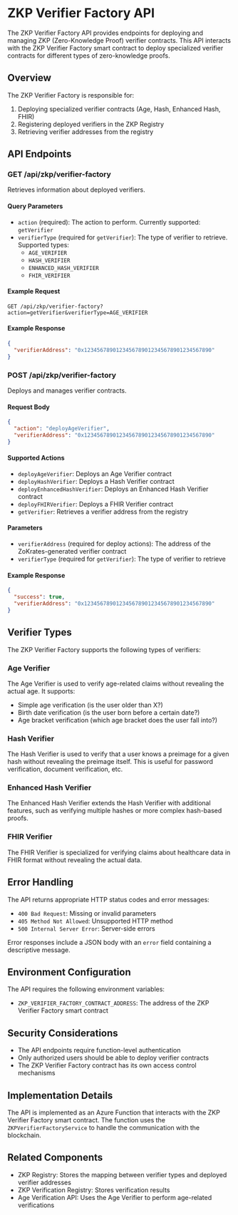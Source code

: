 # ZKP Verifier Factory API

The ZKP Verifier Factory API provides endpoints for deploying and managing ZKP (Zero-Knowledge Proof) verifier contracts. This API interacts with the ZKP Verifier Factory smart contract to deploy specialized verifier contracts for different types of zero-knowledge proofs.

## Overview

The ZKP Verifier Factory is responsible for:

1. Deploying specialized verifier contracts (Age, Hash, Enhanced Hash, FHIR)
2. Registering deployed verifiers in the ZKP Registry
3. Retrieving verifier addresses from the registry

## API Endpoints

### GET /api/zkp/verifier-factory

Retrieves information about deployed verifiers.

#### Query Parameters

- `action` (required): The action to perform. Currently supported: `getVerifier`
- `verifierType` (required for `getVerifier`): The type of verifier to retrieve. Supported types:
  - `AGE_VERIFIER`
  - `HASH_VERIFIER`
  - `ENHANCED_HASH_VERIFIER`
  - `FHIR_VERIFIER`

#### Example Request

```
GET /api/zkp/verifier-factory?action=getVerifier&verifierType=AGE_VERIFIER
```

#### Example Response

```json
{
  "verifierAddress": "0x1234567890123456789012345678901234567890"
}
```

### POST /api/zkp/verifier-factory

Deploys and manages verifier contracts.

#### Request Body

```json
{
  "action": "deployAgeVerifier",
  "verifierAddress": "0x1234567890123456789012345678901234567890"
}
```

#### Supported Actions

- `deployAgeVerifier`: Deploys an Age Verifier contract
- `deployHashVerifier`: Deploys a Hash Verifier contract
- `deployEnhancedHashVerifier`: Deploys an Enhanced Hash Verifier contract
- `deployFHIRVerifier`: Deploys a FHIR Verifier contract
- `getVerifier`: Retrieves a verifier address from the registry

#### Parameters

- `verifierAddress` (required for deploy actions): The address of the ZoKrates-generated verifier contract
- `verifierType` (required for `getVerifier`): The type of verifier to retrieve

#### Example Response

```json
{
  "success": true,
  "verifierAddress": "0x1234567890123456789012345678901234567890"
}
```

## Verifier Types

The ZKP Verifier Factory supports the following types of verifiers:

### Age Verifier

The Age Verifier is used to verify age-related claims without revealing the actual age. It supports:

- Simple age verification (is the user older than X?)
- Birth date verification (is the user born before a certain date?)
- Age bracket verification (which age bracket does the user fall into?)

### Hash Verifier

The Hash Verifier is used to verify that a user knows a preimage for a given hash without revealing the preimage itself. This is useful for password verification, document verification, etc.

### Enhanced Hash Verifier

The Enhanced Hash Verifier extends the Hash Verifier with additional features, such as verifying multiple hashes or more complex hash-based proofs.

### FHIR Verifier

The FHIR Verifier is specialized for verifying claims about healthcare data in FHIR format without revealing the actual data.

## Error Handling

The API returns appropriate HTTP status codes and error messages:

- `400 Bad Request`: Missing or invalid parameters
- `405 Method Not Allowed`: Unsupported HTTP method
- `500 Internal Server Error`: Server-side errors

Error responses include a JSON body with an `error` field containing a descriptive message.

## Environment Configuration

The API requires the following environment variables:

- `ZKP_VERIFIER_FACTORY_CONTRACT_ADDRESS`: The address of the ZKP Verifier Factory smart contract

## Security Considerations

- The API endpoints require function-level authentication
- Only authorized users should be able to deploy verifier contracts
- The ZKP Verifier Factory contract has its own access control mechanisms

## Implementation Details

The API is implemented as an Azure Function that interacts with the ZKP Verifier Factory smart contract. The function uses the `ZKPVerifierFactoryService` to handle the communication with the blockchain.

## Related Components

- ZKP Registry: Stores the mapping between verifier types and deployed verifier addresses
- ZKP Verification Registry: Stores verification results
- Age Verification API: Uses the Age Verifier to perform age-related verifications

